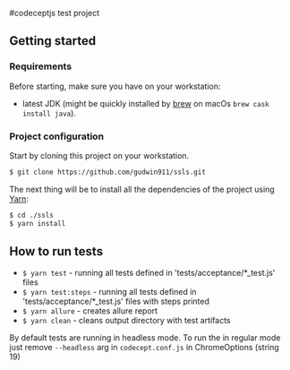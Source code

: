 #codeceptjs test project

## Getting started

### Requirements

Before starting, make sure you have on your workstation:
- latest JDK (might be quickly installed by [brew](https://brew.sh/) on macOs `brew cask install java`).

### Project configuration

Start by cloning this project on your workstation.

```bash
$ git clone https://github.com/gudwin911/ssls.git
```

The next thing will be to install all the dependencies of the project using [Yarn](https://yarnpkg.com/en/):
```bash
$ cd ./ssls
$ yarn install
```

## How to run tests
* `$ yarn test` - running all tests defined in 'tests/acceptance/*_test.js' files
* `$ yarn test:steps` - running all tests defined in 'tests/acceptance/*_test.js' files with steps printed 
* `$ yarn allure` - creates allure report
* `$ yarn clean` - cleans output directory with test artifacts

By default tests are running in headless mode. To run the in regular mode just remove `--headless` arg in `codecept.conf.js` in ChromeOptions (string 19)
